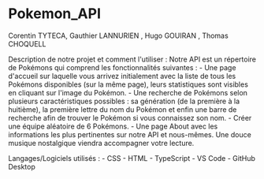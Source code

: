 # Pokemon_API
Corentin TYTECA, Gauthier LANNURIEN , Hugo GOUIRAN , Thomas CHOQUELL

Description de notre projet et comment l'utiliser :
Notre API est un répertoire de Pokémons qui comprend les fonctionnalités suivantes :
    - Une page d'accueil sur laquelle vous arrivez initialement avec la liste de tous les Pokémons disponibles (sur la même page), leurs statistiques sont visibles en cliquant sur l'image du Pokémon.
    - Une recherche de Pokémons selon plusieurs caractéristiques possibles : sa génération (de la première à la huitième), la première lettre du nom du Pokémon et enfin une barre de recherche afin de trouver le Pokémon si vous connaissez son nom.
    - Créer une équipe aléatoire de 6 Pokémons.
    - Une page About avec les informations les plus pertinentes sur notre API et nous-mêmes. Une douce musique nostalgique viendra accompagner votre lecture.

Langages/Logiciels utilisés :
    - CSS
    - HTML
    - TypeScript
    - VS Code
    - GitHub Desktop
